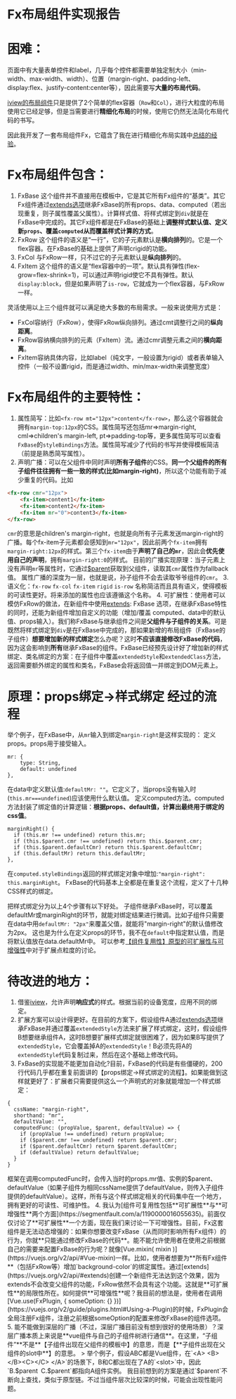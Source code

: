 # Fx布局组件实现报告

# 困难：
页面中有大量表单控件和label，几乎每个控件都需要单独定制大小（min-width、max-width、width）、位置（margin-right、padding-left、display:flex、justify-content:center等），因此需要写**大量的布局代码**。

[iview的布局组件](https://www.iviewui.com/components/grid#API)只是提供了2个简单的flex容器（`Row`和`Col`），进行大粒度的布局使用它已经足够，但是当需要进行**精细化布局**的时候，使用它仍然无法简化布局代码的书写。

因此我开发了一套布局组件Fx，它蕴含了我在进行精细化布局实践中[总结的经验](https://segmentfault.com/a/1190000016199506)。

# Fx布局组件包含：
1. FxBase 这个组件并不直接用在模板中，它是其它所有Fx组件的“基类”。其它Fx组件通过[extends选项](https://vuejs.org/v2/api/#extends)继承FxBase的所有props、data、computed（若出现重复，则子属性覆盖父属性）。计算样式值、将样式绑定到`div`就是在FxBase中完成的。其它Fx组件都是在FxBase的基础上**调整样式默认值、定义新`props`、覆盖`computed`从而覆盖样式计算的方式**。
2. FxRow 这个组件的语义是“一行”，它的子元素默认是**横向排列**的。它是一个flex容器。在FxBase的基础上提供了声明crigid的功能。
3. FxCol 与FxRow一样，只不过它的子元素默认是**纵向排列**的。
4. FxItem 这个组件的语义是“flex容器中的一项”。默认具有弹性(flex-grow=flex-shrink=1)，可以通过声明rigid使它不具有弹性。默认`display:block`，但是如果声明了`is-row`，它就成为一个flex容器，与FxRow一样。

灵活使用以上三个组件就可以满足绝大多数的布局需求。一般来说使用方式是：
* FxCol容纳行（FxRow），使得FxRow纵向排列。通过cmt调整行之间的**纵向距离**。
* FxRow容纳横向排列的元素（FxItem）流。通过cmr调整元素之间的**横向距离**。
* FxItem容纳具体内容，比如label（纯文字，一般设置为rigid）或者表单输入控件（一般不设置rigid，而是通过width、min/max-width来调整宽度）

# Fx布局组件的主要特性：
1. 属性简写：比如`<fx-row mt="12px">content</fx-row>`，那么这个容器就会拥有`margin-top:12px`的CSS。属性简写还包括mr=>margin-right, cml=>children's margin-left, pt=>padding-top等，更多属性简写可以查看`FxBase`的`styleBindings`方法。属性简写减少了代码的书写并使得模板简洁（前提是熟悉简写属性）。
2. 声明广播：可以在父组件中同时声明**所有子组件**的CSS。**同一个父组件的所有子组件往往拥有一些一致的样式(比如margin-right)**，所以这个功能有助于减少重复的代码。比如
```html
<fx-row cmr="12px">
    <fx-item>content1</fx-item>
    <fx-item>content2</fx-item>
    <fx-item mr="0">content3</fx-item>
</fx-row>
```
`cmr`的意思是children's margin-right，也就是向所有子元素发送margin-right的广播。每个fx-item子元素都会感知到`mr="12px"`，因此前两个`fx-item`拥有`margin-right:12px`的样式。第三个`fx-item`由于**声明了自己的`mr`**，因此会**优先使用自己的声明**，拥有`margin-right:0`的样式。
目前的广播实现原理：当子元素上没有声明`mr`等属性时，它通过[\$parent](https://vuejs.org/v2/api/#vm-parent)获取到父组件，读取其`cmr`属性作为fallback值。
属性广播的深度为一层，也就是说，孙子组件不会去读取爷爷组件的`cmr`。
3. 语义化：`fx-row` `fx-col` `fx-item` `rigid` `is-row` 名称简洁而且具有语义，使得模板的可读性更好。将来添加的属性也应该遵循这个名称。 
4. 可扩展性：使用者可以模仿FxRow的做法，在新组件中使用[extends](https://vuejs.org/v2/api/#extends): FxBase 选项，在继承FxBase特性的同时，还能为新组件增加自定义的功能（增加/覆盖 computed、data中的默认值、props输入）。我们称FxBase与继承组件之间是**父组件与子组件的关系**。可是既然将样式绑定到`div`是在FxBase中完成的，那如果新增的布局组件（FxBase的子组件）**想要增加新的样式绑定**怎么办呢？这时**不应该直接修改FxBase的代码**，因为这会影响到**所有**继承FxBase的组件。FxBase已经预先设计好了增加新的样式绑定、类名绑定的方案：在子组件中覆盖`extendedStyle`和`extendedClass`方法，返回需要额外绑定的属性和类名，FxBase会将返回值一并绑定到DOM元素上。

# 原理：props绑定->样式绑定 经过的流程
举个例子，在FxBase中，从`mr`输入到绑定`margin-right`是这样实现的：
定义props。props用于接受输入。
```
mr: {
    type: String,
    default: undefined
},
```
在data中定义默认值:`defaultMr: ""`。它定义了，当props没有输入时(`this.mr===undefined`)应该使用什么默认值。
定义computed方法。computed方法封装了绑定值的计算逻辑：**根据props、default值，计算出最终用于绑定的css值**。
```
marginRight() {
  if (this.mr !== undefined) return this.mr;
  if (this.$parent.cmr !== undefined) return this.$parent.cmr;
  if (this.$parent.defaultCmr) return this.$parent.defaultCmr;
  if (this.defaultMr) return this.defaultMr;
},
```
在`computed.styleBindings`返回的样式绑定对象中增加:`"margin-right": this.marginRight`。
FxBase的代码基本上全都是在重复这个流程，定义了十几种CSS样式的绑定。

把样式绑定分为以上4个步骤有以下好处。
子组件继承FxBase时，可以覆盖defaultMr或marginRight的环节，就能对绑定结果进行微调。比如子组件只需要在data中用`defaultMr: "2px"`来覆盖父值，就能将"margin-right"的默认值修改为2px。
这也是为什么在定义props的环节，我不在`default`中指定默认值，而是将默认值放在data.defaultMr中。
可以参考[【组件复用性】原型的可扩展性与可增强性](https://segmentfault.com/a/1190000016055635)中对于扩展点粒度的讨论。

# 待改进的地方：
1. 借鉴[iview](https://www.iviewui.com/components/grid#API)，允许声明**响应式**的样式。根据当前的设备宽度，应用不同的绑定。
2. 扩展方案可以设计得更好。在目前的方案下，假设组件A通过[extends选项](https://vuejs.org/v2/api/#extends)继承FxBase并通过覆盖`extendedStyle`方法来扩展了样式绑定，这时，假设组件B想要继承组件A，这时B想要扩展样式绑定就很困难了，因为如果B写提供了`extendedStyle`，它会覆盖掉A的`extendedStyle`！B必须先将A的`extendedStyle`代码复制过来，然后在这个基础上修改代码。
3. FxBase的实现能不能更加自动化?目前，FxBase的代码是有些僵硬的，200行代码几乎都在重复前面讲的【props绑定->样式绑定的流程】。如果能做到这样就更好了：扩展者只需要提供这么一个声明式的对象就能增加一个样式绑定：
```
{
  cssName: "margin-right",
  shorthand: "mr",
  defaultValue: "",
  computedFunc: (propValue, $parent, defaultValue) => {
    if (propValue !== undefined) return propValue;
    if ($parent.cmr !== undefined) return $parent.cmr;
    if ($parent.defaultCmr) return $parent.defaultCmr;
    if (defaultValue) return defaultValue;
  }
}
```

框架在调用computedFunc时，会传入当时的props.mr值、实例的$parent、defaultValue（如果子组件为相同cssName提供了defaultValue，则传入子组件提供的defaultValue）。这样，所有与这个样式绑定相关的代码集中在一个地方，拥有更好的可读性、可维护性。
4. 我认为[组件可复用性包括**可扩展性**与**可增强性**两个方面](https://segmentfault.com/a/1190000016055635)。前面仅仅讨论了**可扩展性**一个方面，现在我们来讨论一下可增强性。目前，Fx这套组件是无法动态增强的：如果你想要改变FxBase（从而同时影响所有Fx组件）的行为，你就**只能通过修改FxBase的代码**。能不能允许使用者在使用之前根据自己的需要来配置FxBase的行为呢？就像[Vue.mixin( mixin )](https://vuejs.org/v2/api/#Vue-mixin)一样。比如，使用者想要为**所有Fx组件**（包括FxRow等）增加`background-color`的绑定属性。通过[extends](https://vuejs.org/v2/api/#extends)创建一个新组件无法达到这个效果，因为extends不会改变父组件的功能，FxRow依然不会具有这个功能。这就是**可扩展性**的局限性所在。如何提供**可增强性**呢？我目前的想法是，使用者在调用[Vue.use(FxPlugin, { someOption: {} })](https://vuejs.org/v2/guide/plugins.html#Using-a-Plugin)的时候，FxPlugin会全局注册Fx组件，注册之前根据someOption的配置来修改FxBase的组件选项。
5. 能不能做到深层的广播（不过，深层广播目前没有想到很好的使用场景）？深层广播本质上来说是**vue组件与自己的子组件树进行通信**。在这里，“子组件”**不是**【子组件出现在父组件的模板中】的意思，而是【**子组件出现在父组件的slot中**】的意思。
    > 举个例子，假设ABC都是Vue组件，在`<A> <B></B><C></C> </A>`的场景下，B和C都出现在了A的`<slot>`中，因此`B.$parent` `C.$parent`都指向A组件实例。
我目前想到的方案是通过`$parent`不断向上查找，类似于原型链。不过当组件层次比较深的时候，可能会出现性能问题。

